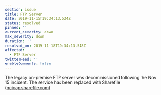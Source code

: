 ```yaml
---
section: issue
title: FTP Server
date: 2019-11-15T19:34:13.534Z
status: resolved
pinned: ''
current_severity: down
max_severity: down
duration: ''
resolved_on: 2019-11-18T19:34:13.548Z
affected:
  - FTP Server
twitterFeed: ''
enableComments: false
---
```

The legacy on-premise FTP server was decommissioned following the Nov 15 incident.  The service has been replaced with Sharefile ([ncicap.sharefile.com](https://ncicap.sharefile.com))
